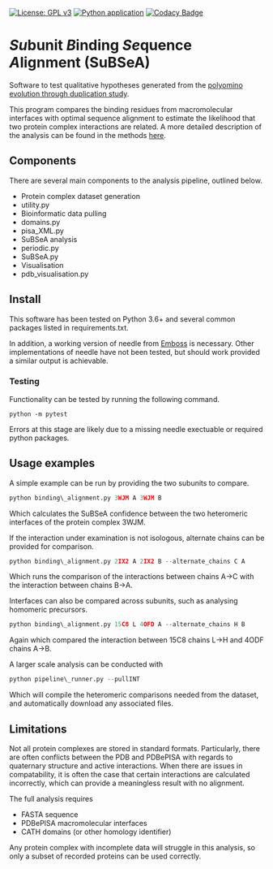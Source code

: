[![License: GPL v3](https://img.shields.io/badge/License-GPLv3-blue.svg)](https://www.gnu.org/licenses/gpl-3.0)
[![Python application](https://github.com/ASLeonard/SuBSeA/workflows/Python%20application/badge.svg)](https://github.com/ASLeonard/SuBSeA/actions?query=workflow%3A%22Python+application%22)
[![Codacy Badge](https://api.codacy.com/project/badge/Grade/3378fad4f0174fffb2170806acb68af7)](https://www.codacy.com?utm_source=github.com&amp;utm_medium=referral&amp;utm_content=ASLeonard/SuBSeA&amp;utm_campaign=Badge_Grade)

# *Su*bunit *B*inding *Se*quence *A*lignment (SuBSeA)

Software to test qualitative hypotheses generated from the [polyomino evolution through duplication study](https://github.com/ASLeonard/duplication "Polyomino duplication repository").

This program compares the binding residues from macromolecular interfaces with optimal sequence alignment to estimate the likelihood that two protein complex interactions are related. A more detailed description of the analysis can be found in the methods [here](https://www.biorxiv.org/content/10.1101/2020.04.22.054783v1).

## Components
There are several main components to the analysis pipeline, outlined below.

  - Protein complex dataset generation
   - utility.py
  - Bioinformatic data pulling
   - domains.py
   - pisa_XML.py
  - SuBSeA analysis
   - periodic.py
   - SuBSeA.py
  - Visualisation
   - pdb_visualisation.py

## Install

This software has been tested on Python 3.6+ and several common packages listed in requirements.txt.

In addition, a working version of needle from [Emboss](http://emboss.sourceforge.net/download/) is necessary. Other implementations of needle have not been tested, but should work provided a similar output is achievable.

### Testing

Functionality can be tested by running the following command.
```shell
python -m pytest
```
Errors at this stage are likely due to a missing needle exectuable or required python packages.

## Usage examples 
A simple example can be run by providing the two subunits to compare.
```python
python binding\_alignment.py 3WJM A 3WJM B
```
Which calculates the SuBSeA confidence between the two heteromeric interfaces of the protein complex 3WJM.

If the interaction under examination is not isologous, alternate chains can be provided for comparison.
```python
python binding\_alignment.py 2IX2 A 2IX2 B --alternate_chains C A
```
Which runs the comparison of the interactions between chains A->C with the interaction between chains B->A.

Interfaces can also be compared across subunits, such as analysing homomeric precursors.
```python
python binding\_alignment.py 15C8 L 4OFD A --alternate_chains H B
```
Again which compared the interaction between 15C8 chains L->H and 4ODF chains A->B.

A larger scale analysis can be conducted with 
```python
python pipeline\_runner.py --pullINT
```
Which will compile the heteromeric comparisons needed from the dataset, and automatically download any associated files.

## Limitations
Not all protein complexes are stored in standard formats. Particularly, there are often conflicts between the PDB and PDBePISA with regards to quaternary structure and active interactions. When there are issues in compatability, it is often the case that certain interactions are calculated incorrectly, which can provide a meaningless result with no alignment.

The full analysis requires

  - FASTA sequence
  - PDBePISA macromolecular interfaces
  - CATH domains (or other homology identifier)

Any protein complex with incomplete data will struggle in this analysis, so only a subset of recorded proteins can be used correctly.
